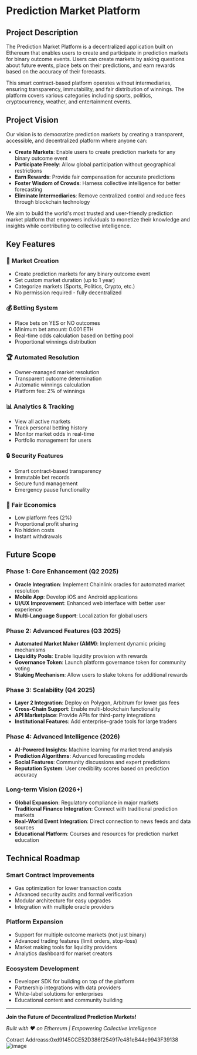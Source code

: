 # Prediction Market Platform

## Project Description

The Prediction Market Platform is a decentralized application built on Ethereum that enables users to create and participate in prediction markets for binary outcome events. Users can create markets by asking questions about future events, place bets on their predictions, and earn rewards based on the accuracy of their forecasts.

This smart contract-based platform operates without intermediaries, ensuring transparency, immutability, and fair distribution of winnings. The platform covers various categories including sports, politics, cryptocurrency, weather, and entertainment events.

## Project Vision

Our vision is to democratize prediction markets by creating a transparent, accessible, and decentralized platform where anyone can:

- **Create Markets**: Enable users to create prediction markets for any binary outcome event
- **Participate Freely**: Allow global participation without geographical restrictions
- **Earn Rewards**: Provide fair compensation for accurate predictions
- **Foster Wisdom of Crowds**: Harness collective intelligence for better forecasting
- **Eliminate Intermediaries**: Remove centralized control and reduce fees through blockchain technology

We aim to build the world's most trusted and user-friendly prediction market platform that empowers individuals to monetize their knowledge and insights while contributing to collective intelligence.

## Key Features

### 🎯 **Market Creation**
- Create prediction markets for any binary outcome event
- Set custom market duration (up to 1 year)
- Categorize markets (Sports, Politics, Crypto, etc.)
- No permission required - fully decentralized

### 💰 **Betting System**
- Place bets on YES or NO outcomes
- Minimum bet amount: 0.001 ETH
- Real-time odds calculation based on betting pool
- Proportional winnings distribution

### 🏆 **Automated Resolution**
- Owner-managed market resolution
- Transparent outcome determination
- Automatic winnings calculation
- Platform fee: 2% of winnings

### 📊 **Analytics & Tracking**
- View all active markets
- Track personal betting history
- Monitor market odds in real-time
- Portfolio management for users

### 🔒 **Security Features**
- Smart contract-based transparency
- Immutable bet records
- Secure fund management
- Emergency pause functionality

### 💸 **Fair Economics**
- Low platform fees (2%)
- Proportional profit sharing
- No hidden costs
- Instant withdrawals

## Future Scope

### Phase 1: Core Enhancement (Q2 2025)
- **Oracle Integration**: Implement Chainlink oracles for automated market resolution
- **Mobile App**: Develop iOS and Android applications
- **UI/UX Improvement**: Enhanced web interface with better user experience
- **Multi-Language Support**: Localization for global users

### Phase 2: Advanced Features (Q3 2025)
- **Automated Market Maker (AMM)**: Implement dynamic pricing mechanisms
- **Liquidity Pools**: Enable liquidity provision with rewards
- **Governance Token**: Launch platform governance token for community voting
- **Staking Mechanism**: Allow users to stake tokens for additional rewards

### Phase 3: Scalability (Q4 2025)
- **Layer 2 Integration**: Deploy on Polygon, Arbitrum for lower gas fees
- **Cross-Chain Support**: Enable multi-blockchain functionality
- **API Marketplace**: Provide APIs for third-party integrations
- **Institutional Features**: Add enterprise-grade tools for large traders

### Phase 4: Advanced Intelligence (2026)
- **AI-Powered Insights**: Machine learning for market trend analysis
- **Prediction Algorithms**: Advanced forecasting models
- **Social Features**: Community discussions and expert predictions
- **Reputation System**: User credibility scores based on prediction accuracy

### Long-term Vision (2026+)
- **Global Expansion**: Regulatory compliance in major markets
- **Traditional Finance Integration**: Connect with traditional prediction markets
- **Real-World Event Integration**: Direct connection to news feeds and data sources
- **Educational Platform**: Courses and resources for prediction market education

## Technical Roadmap

### Smart Contract Improvements
- Gas optimization for lower transaction costs
- Advanced security audits and formal verification
- Modular architecture for easy upgrades
- Integration with multiple oracle providers

### Platform Expansion
- Support for multiple outcome markets (not just binary)
- Advanced trading features (limit orders, stop-loss)
- Market making tools for liquidity providers
- Analytics dashboard for market creators

### Ecosystem Development
- Developer SDK for building on top of the platform
- Partnership integrations with data providers
- White-label solutions for enterprises
- Educational content and community building

---

**Join the Future of Decentralized Prediction Markets!**

*Built with ❤️ on Ethereum | Empowering Collective Intelligence*

Cotract Addreass:0xd9145CCE52D386f254917e481eB44e9943F39138
![image](https://github.com/user-attachments/assets/94639bdd-a330-48d3-a2f2-e6060f2b7c66)

